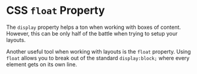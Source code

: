 # CSS `float` Property

The `display` property helps a ton when working with boxes of content.
However, this can be only half of the battle when trying to setup your layouts.


Another useful tool when working with layouts is the `float` property.
Using `float` allows you to break out of the standard `display:block;` where every element gets on its own line.
